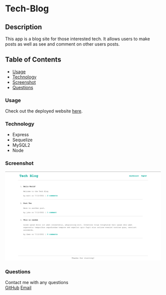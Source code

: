 # Tech-Blog

## Description
This app is a blog site for those interested tech. It allows users to make posts as well as see and comment on other users posts. 

## Table of Contents
- [Usage]()
- [Technology]()
- [Screenshot]()
- [Questions]()

### Usage
Check out the deployed website [here](https://guarded-everglades-16562.herokuapp.com/).

### Technology
- Express
- Sequelize
- MySQL2
- Node

### Screenshot
<img src="tech-blog-sc.jpg">

### Questions
Contact me with any questions
<br>
[GitHub](https://github.com/matty-bennett) [Email](mailto:bennyot10@gmail.com)